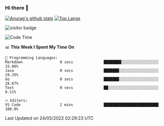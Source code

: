 ### Hi there 👋

<!--
**Akelio-zhang/akelio-zhang** is a ✨ _special_ ✨ repository because its `README.md` (this file) appears on your GitHub profile.

Here are some ideas to get you started:

- 🔭 I’m currently working on ...
- 🌱 I’m currently learning ...
- 👯 I’m looking to collaborate on ...
- 🤔 I’m looking for help with ...
- 💬 Ask me about ...
- 📫 How to reach me: ...
- 😄 Pronouns: ...
- ⚡ Fun fact: ...
-->

[![Anurag's github stats](https://github-readme-stats.vercel.app/api?username=akelio-zhang&line_height=24&hide=contribs&show_icons=true&count_private=true)](https://github.com/anuraghazra/github-readme-stats)
[![Top Langs](https://github-readme-stats.vercel.app/api/top-langs/?username=akelio-zhang&card_width=240&layout=compact&hide=html)](https://github.com/anuraghazra/github-readme-stats)


![visitor badge](https://visitor-badge.glitch.me/badge?page_id=akelio-zhang.README.md)
<!--START_SECTION:waka-->
![Code Time](http://img.shields.io/badge/Code%20Time-0%20secs-blue)

📊 **This Week I Spent My Time On** 

```text
💬 Programming Languages: 
Markdown                 0 secs              ████████░░░░░░░░░░░░░░░░░   33.86% 
Java                     0 secs              ███████░░░░░░░░░░░░░░░░░░   29.35% 
Go                       0 secs              ███████░░░░░░░░░░░░░░░░░░   28.67% 
Text                     0 secs              ██░░░░░░░░░░░░░░░░░░░░░░░   8.11%

🔥 Editors: 
VS Code                  2 mins              █████████████████████████   100.0%

```


 Last Updated on 24/05/2022 02:29:23 UTC
<!--END_SECTION:waka-->

